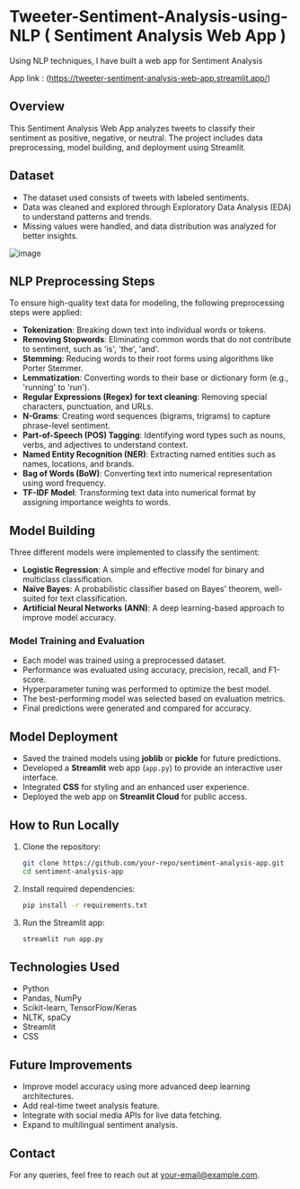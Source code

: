 # Tweeter-Sentiment-Analysis-using-NLP  ( Sentiment Analysis Web App ) 
Using NLP techniques, I have built a web app for Sentiment Analysis

App link : (https://tweeter-sentiment-analysis-web-app.streamlit.app/)

## Overview
This Sentiment Analysis Web App analyzes tweets to classify their sentiment as positive, negative, or neutral. The project includes data preprocessing, model building, and deployment using Streamlit.
 
## Dataset
- The dataset used consists of tweets with labeled sentiments.
- Data was cleaned and explored through Exploratory Data Analysis (EDA) to understand patterns and trends.
- Missing values were handled, and data distribution was analyzed for better insights.


![image](https://github.com/user-attachments/assets/b64161ad-2804-45a1-880a-818e472be41e)


## NLP Preprocessing Steps
To ensure high-quality text data for modeling, the following preprocessing steps were applied:
- **Tokenization**: Breaking down text into individual words or tokens.
- **Removing Stopwords**: Eliminating common words that do not contribute to sentiment, such as 'is', 'the', 'and'.
- **Stemming**: Reducing words to their root forms using algorithms like Porter Stemmer.
- **Lemmatization**: Converting words to their base or dictionary form (e.g., 'running' to 'run').
- **Regular Expressions (Regex) for text cleaning**: Removing special characters, punctuation, and URLs.
- **N-Grams**: Creating word sequences (bigrams, trigrams) to capture phrase-level sentiment.
- **Part-of-Speech (POS) Tagging**: Identifying word types such as nouns, verbs, and adjectives to understand context.
- **Named Entity Recognition (NER)**: Extracting named entities such as names, locations, and brands.
- **Bag of Words (BoW)**: Converting text into numerical representation using word frequency.
- **TF-IDF Model**: Transforming text data into numerical format by assigning importance weights to words.

## Model Building
Three different models were implemented to classify the sentiment:
- **Logistic Regression**: A simple and effective model for binary and multiclass classification.
- **Naïve Bayes**: A probabilistic classifier based on Bayes' theorem, well-suited for text classification.
- **Artificial Neural Networks (ANN)**: A deep learning-based approach to improve model accuracy.

### Model Training and Evaluation
- Each model was trained using a preprocessed dataset.
- Performance was evaluated using accuracy, precision, recall, and F1-score.
- Hyperparameter tuning was performed to optimize the best model.
- The best-performing model was selected based on evaluation metrics.
- Final predictions were generated and compared for accuracy.

## Model Deployment
- Saved the trained models using **joblib** or **pickle** for future predictions.
- Developed a **Streamlit** web app (`app.py`) to provide an interactive user interface.
- Integrated **CSS** for styling and an enhanced user experience.
- Deployed the web app on **Streamlit Cloud** for public access.

## How to Run Locally
1. Clone the repository:
   ```bash
   git clone https://github.com/your-repo/sentiment-analysis-app.git
   cd sentiment-analysis-app
   ```
2. Install required dependencies:
   ```bash
   pip install -r requirements.txt
   ```
3. Run the Streamlit app:
   ```bash
   streamlit run app.py
   ```

## Technologies Used
- Python
- Pandas, NumPy
- Scikit-learn, TensorFlow/Keras
- NLTK, spaCy
- Streamlit
- CSS

## Future Improvements
- Improve model accuracy using more advanced deep learning architectures.
- Add real-time tweet analysis feature.
- Integrate with social media APIs for live data fetching.
- Expand to multilingual sentiment analysis.

## Contact
For any queries, feel free to reach out at [your-email@example.com](mailto:abhiramkrishnayanam@gmail.com).
